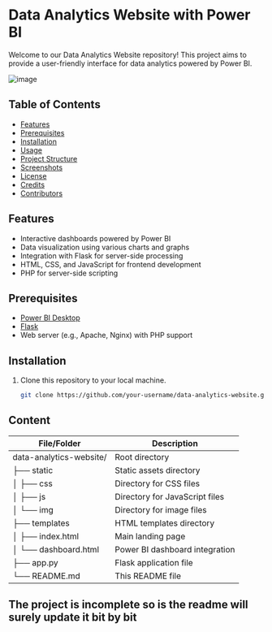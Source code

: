 # Data Analytics Website with Power BI

Welcome to our Data Analytics Website repository! This project aims to provide a user-friendly interface for data analytics powered by Power BI.

![image](https://github.com/Saurabhdas00/Terratech/assets/118757299/71e3b102-3c3a-4b58-b603-0e68b957086f)


## Table of Contents
- [Features](#features)
- [Prerequisites](#prerequisites)
- [Installation](#installation)
- [Usage](#usage)
- [Project Structure](#project-structure)
- [Screenshots](#screenshots)
- [License](#license)
- [Credits](#credits)
- [Contributors](#contributors)

## Features
- Interactive dashboards powered by Power BI
- Data visualization using various charts and graphs
- Integration with Flask for server-side processing
- HTML, CSS, and JavaScript for frontend development
- PHP for server-side scripting

## Prerequisites
- [Power BI Desktop](https://powerbi.microsoft.com/en-us/desktop/)
- [Flask](https://flask.palletsprojects.com/en/2.0.x/installation/)
- Web server (e.g., Apache, Nginx) with PHP support

## Installation
1. Clone this repository to your local machine.
   ```bash
   git clone https://github.com/your-username/data-analytics-website.git
## Content
| File/Folder         | Description                                   |
|---------------------|-----------------------------------------------|
| data-analytics-website/ | Root directory                               |
| ├── static          | Static assets directory                      |
| │   ├── css        | Directory for CSS files                      |
| │   ├── js        | Directory for JavaScript files               |
| │   └── img         | Directory for image files                    |
| ├── templates       | HTML templates directory                     |
| │   ├── index.html   | Main landing page                            |
| │   └── dashboard.html | Power BI dashboard integration             |
| ├── app.py           | Flask application file                       |
| └── README.md        | This README file                             |
## The project is incomplete so is the readme will surely update it bit by bit

